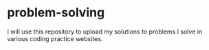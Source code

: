 # problem-solving
I will use this repository to upload my solutions to problems I solve in various coding practice websites.
